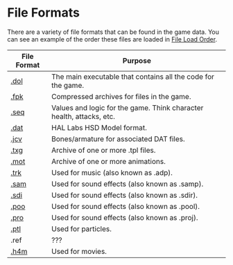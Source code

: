 # File Formats

There are a variety of file formats that can be found in the game data. You can see an example of the order these files are loaded in [File Load Order](/gnt4/docs/guides/file_load_order.md).

| File Format | Purpose                                                                                                |
|-----------------------------------------------|----------------------------------------------------------------------|
| [.dol](/gnt4/docs/file_formats/dol.md)        | The main executable that contains all the code for the game.         |
| [.fpk](/gnt4/docs/file_formats/fpk.md)        | Compressed archives for files in the game.                           |
| [.seq](/gnt4/docs/file_formats/seq.md)        | Values and logic for the game. Think character health, attacks, etc. |
| [.dat](/gnt4/docs/file_formats/dat.md)        | HAL Labs HSD Model format.                                           |
| [.jcv](/gnt4/docs/file_formats/jcv.md)        | Bones/armature for associated DAT files.                             |
| [.txg](/gnt4/docs/file_formats/txg.md)        | Archive of one or more .tpl files.                                   |
| [.mot](/gnt4/docs/file_formats/mot.md)        | Archive of one or more animations.                                   |
| [.trk](/gnt4/docs/file_formats/trk.md)        | Used for music (also known as .adp).                                 |
| [.sam](/gnt4/docs/file_formats/sounds.md)     | Used for sound effects (also known as .samp).                        |
| [.sdi](/gnt4/docs/file_formats/sounds.md)     | Used for sound effects (also known as .sdir).                        |
| [.poo](/gnt4/docs/file_formats/sounds.md)     | Used for sound effects (also known as .pool).                        |
| [.pro](/gnt4/docs/file_formats/sounds.md)     | Used for sound effects (also known as .proj).                        |
| [.ptl](/gnt4/docs/file_formats/ptl.md)        | Used for particles.                                                  |
| .ref                                          | ???                                                                  |
| [.h4m](/gnt4/docs/file_formats/h4m.md)        | Used for movies.                                                     |
